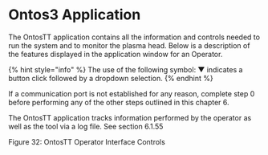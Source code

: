 # Ontos3 Application

The OntosTT application contains all the information and controls needed to run the system and to monitor the plasma head. Below is a description of the features displayed in the application window for an Operator.

{% hint style="info" %}
The use of the following symbol: ▼ indicates a button click followed by a dropdown selection.
{% endhint %}

If a communication port is not established for any reason, complete step 0 before performing any of the other steps outlined in this chapter 6.

The OntosTT application tracks information performed by the operator as well as the tool via a log file. See section 6.1.55

Figure 32: OntosTT Operator Interface Controls
